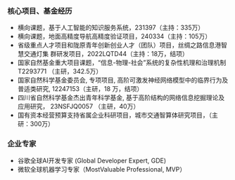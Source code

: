 <div>    
<h3>核心项目、基金经历</h3>
    <ul>
        <li>横向课题，基于人工智能的知识服务系统，231397（主持：335万）</li>
        <li>横向课题，地面高精度导航高精度验证项目，240334（主持：105万）</li>
        <li>省级重点人才项目和陇原青年创新创业人才（团队）项目，丝绸之路信息港智慧交通灯集
群研发项目，2022LQTD44（主持：18万，结项）</li>
        <li>国家自然基金重大项目课题，“信息-物理-社会”系统的复杂性机理和治理机制T2293771
（主研，342.5万）</li>
        <li>国家自然科学基金委员会, 专项项目, 高阶可激发神经网络模型中的临界行为及普适类研究,
12247153（主研，18 万，结项）</li>
        <li>四川省自然科学基金杰出青年科学基金, 基于高阶结构的网络信息挖掘理论及应用研究，
23NSFJQ0057 （主研，40万）</li>
        <li>国有资本经营预算支持省属企业科研项目，城市交通智算体研究项目，（主研：300万）</li>
    </ul>
<h3>企业专家</h3>
    <ul>
        <li>谷歌全球AI开发专家 (Global Developer Expert, GDE)</li>
        <li>微软全球机器学习专家（MostValuable Professional, MVP）</li>
    </ul>

<!-- <h3>Professional Services</h3>
<h4>Editorial Service for Academic Journals</h4>
    <ul>
        <li>Editorial Advisory Board Member, Travel Behavior and Society, 2024–present</li>
        <li>Editorial Advisory Board Member, Transportation Research Part E: Logistics and Transportation Review, 2023–present</li>
        <li>Early Career Editorial Advisory Board Member, Transportation Research Part C: Emerging Technologies, 2021/04–present</li>
        <li>Guest Editor of a Special Issue of Travel Behavior and Society, “Emerging Mobility Services”, 2022–present (with Linchuan Yang, Xiqun Chen and Jiangping Zhou)</li>
        <li>Guest Editor of a Special Issue of Transportation Research Part C: Emerging technologies, “Emerging On-Demand Passenger and Logistics Systems: Modelling, Optimization, and Data Analytics”, 2022–present (with Hai Wang, Neda Masoud, Maximilian Schiffer, and Gonçalo H.A. Correia)</li>
        <li>Guest Editor of a Special Issue of Intelligent Transportation Infrastructure, “Intelligent Operations of Multi-Modal Transportation Systems”, 2023–present (with Feng Xiao, Shaopeng Zhong, Lu Li, Minyu Shen)</li>
        <li>Guest Editor of a Special Issue of Financial Innovation, ”Pricing, management and decision-making of financial markets with artificial intelligence: introduction to the issue”, November 2021 (with Feng Xiao of Southwestern University of Finance and Economics)</li>
    </ul>
    
<h4>Journal Referees</h4>
    <ul>
        <li>Transportation Research (Parts A, B, C, D & E)</li>
        <li>Transportation Science</li>
        <li>IEEE Transactions on Intelligent Transportation Systems</li>
        <li>IEEE Transactions on Knowledge and Data Engineering</li>
        <li>IEEE Transactions on Network Science and Engineering</li>
        <li>Transportmetrica A: Transport Science</li>
        <li>Transportmetrica B: Transport Dynamics</li>
        <li>Travel Behavior & Society</li>
        <li>Journal of Transportation Engineering, Part A: Systems</li>
        <li>International Journal of Sustainable Transportation</li>
        <li>International Journal of Transportation Science and Technology</li>
        <li>ACM Transactions on Spatial Algorithms</li>
        <li>Service Sciences</li>
        <li>Information Science</li>
        <li>Journal of Rail Transport Planning & Management</li>
    </ul>

<h4>Conference Referees</h4>
    <ul>
        <li>Transportation Research Board Annual meeting</li>
        <li>COTA International Conference of Transportation Professionals</li>
        <li>International Symposium on Transportation and Traffic Theory (ISTTT)</li>
    </ul>
</div> -->
